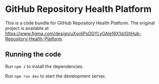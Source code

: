 
  # GitHub Repository Health Platform

  This is a code bundle for GitHub Repository Health Platform. The original project is available at https://www.figma.com/design/uXsnliPsDGYLyGAle16X1d/GitHub-Repository-Health-Platform.

  ## Running the code

  Run `npm i` to install the dependencies.

  Run `npm run dev` to start the development server.
  